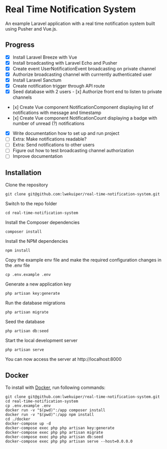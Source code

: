 # Real Time Notification System

An example Laravel application with a real time notification system built using Pusher and Vue.js.

## Progress

- [x] Install Laravel Breeze with Vue
- [x] Install broadcasting with Laravel Echo and Pusher
- [x] Create event UserNotificationEvent broadcasting on private channel
- [x] Authorize broadcasting channel with currrently authenticated user
- [x] Install Laravel Sanctum
- [x] Create notification trigger through API route
- [x] Seed database with 2 users
- [x] Authorize front end to listen to private channels
- [x] Create Vue component NotificationComponent displaying list of notifications with message and timestamp
- [x] Create Vue component NotificationCount displaying a badge with number of unread (?) notifications
- [x] Write documentation how to set up and run project
- [ ] Extra: Make notifications readable?
- [ ] Extra: Send notifications to other users
- [ ] Figure out how to test broadcasting channel authorization
- [ ] Improve documentation

## Installation

Clone the repository

    git clone git@github.com:lwekuiper/real-time-notification-system.git

Switch to the repo folder

    cd real-time-notification-system

Install the Composer dependencies

    composer install

Install the NPM dependencies

    npm install

Copy the example env file and make the required configuration changes in the .env file

    cp .env.example .env

Generate a new application key

    php artisan key:generate

Run the database migrations

    php artisan migrate

Seed the database

    php artisan db:seed

Start the local development server

    php artisan serve

You can now access the server at http://localhost:8000

## Docker

To install with [Docker](https://www.docker.com), run following commands:

```
git clone git@github.com:lwekuiper/real-time-notification-system.git
cd real-time-notification-system
cp .env.example .env
docker run -v "$(pwd)":/app composer install
docker run -v "$(pwd)":/app npm install
cd ./docker
docker-compose up -d
docker-compose exec php php artisan key:generate
docker-compose exec php php artisan migrate
docker-compose exec php php artisan db:seed
docker-compose exec php php artisan serve --host=0.0.0.0
```
